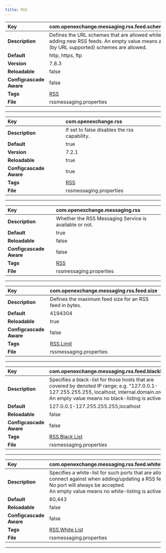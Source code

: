 ```yaml
---
title: RSS
---
```


| __Key__ | com.openexchange.messaging.rss.feed.schemes |
|:----------------|:--------|
| __Description__ | Defines the URL schemes that are allowed while adding new RSS feeds. An empty value means all (by URL supported) schemes are allowed.<br> |
| __Default__ | http, https, ftp |
| __Version__ | 7.8.3 |
| __Reloadable__ | false |
| __Configcascade Aware__ | false |
| __Tags__ | <a href="https://documentation.open-xchange.com/latest/middleware/configuration/tags/RSS.html">RSS</a> |
| __File__ | rssmessaging.properties |

---
| __Key__ | com.openexchange.rss |
|:----------------|:--------|
| __Description__ | If set to false disables the rss capability.<br> |
| __Default__ | true |
| __Version__ | 7.2.1 |
| __Reloadable__ | true |
| __Configcascade Aware__ | true |
| __Tags__ | <a href="https://documentation.open-xchange.com/latest/middleware/configuration/tags/RSS.html">RSS</a> |
| __File__ | rssmessaging.properties |

---
| __Key__ | com.openexchange.messaging.rss |
|:----------------|:--------|
| __Description__ | Whether the RSS Messaging Service is available or not.<br> |
| __Default__ | true |
| __Reloadable__ | false |
| __Configcascade Aware__ | false |
| __Tags__ | <a href="https://documentation.open-xchange.com/latest/middleware/configuration/tags/RSS.html">RSS</a> |
| __File__ | rssmessaging.properties |

---
| __Key__ | com.openexchange.messaging.rss.feed.size |
|:----------------|:--------|
| __Description__ | Defines the maximum feed size for an RSS feed in bytes.<br> |
| __Default__ | 4194304 |
| __Reloadable__ | true |
| __Configcascade Aware__ | false |
| __Tags__ | <a href="https://documentation.open-xchange.com/latest/middleware/configuration/tags/RSS.html">RSS</a>,<a href="https://documentation.open-xchange.com/latest/middleware/configuration/tags/Limit.html">Limit</a> |
| __File__ | rssmessaging.properties |

---
| __Key__ | com.openexchange.messaging.rss.feed.blacklist |
|:----------------|:--------|
| __Description__ | Specifies a black-list for those hosts that are covered by denoted IP range; e.g. "127.0.0.1-127.255.255.255, localhost, internal.domain.org"<br>An empty value means no black-listing is active.<br> |
| __Default__ | 127.0.0.1-127.255.255.255,localhost |
| __Reloadable__ | false |
| __Configcascade Aware__ | false |
| __Tags__ | <a href="https://documentation.open-xchange.com/latest/middleware/configuration/tags/RSS.html">RSS</a>,<a href="https://documentation.open-xchange.com/latest/middleware/configuration/tags/Black_List.html">Black List</a> |
| __File__ | rssmessaging.properties |

---
| __Key__ | com.openexchange.messaging.rss.feed.whitelist.ports |
|:----------------|:--------|
| __Description__ | Specifies a white-list for such ports that are allowed to connect against when adding/updating a RSS feed.<br>No port will always be accepted. <br>An empty value means no white-listing is active.<br> |
| __Default__ | 80,443 |
| __Reloadable__ | false |
| __Configcascade Aware__ | false |
| __Tags__ | <a href="https://documentation.open-xchange.com/latest/middleware/configuration/tags/RSS.html">RSS</a>,<a href="https://documentation.open-xchange.com/latest/middleware/configuration/tags/White_List.html">White List</a> |
| __File__ | rssmessaging.properties |

---
